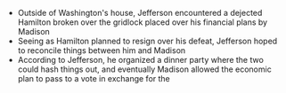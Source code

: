 - Outside of Washington's house, Jefferson encountered a dejected Hamilton broken over the gridlock placed over his financial plans by Madison
- Seeing as Hamilton planned to resign over his defeat, Jefferson hoped to reconcile things between him and Madison
- According to Jefferson, he organized a dinner party where the two could hash things out, and eventually Madison allowed the economic plan to pass to a vote in exchange for the 